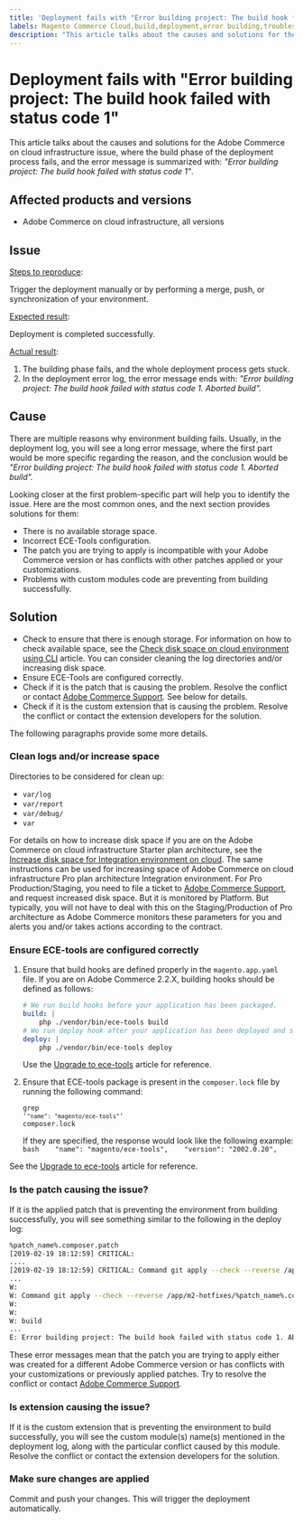 ```yaml
---
title: 'Deployment fails with "Error building project: The build hook failed with status code 1"'
labels: Magento Commerce Cloud,build,deployment,error building,troubleshooting,Adobe Commerce,cloud infrastructure,Pro,Starter
description: "This article talks about the causes and solutions for the Adobe Commerce on cloud infrastructure issue, where the build phase of the deployment process fails, and the error message is summarized with: *\"Error building project: The build hook failed with status code 1\"*."
---
```


# Deployment fails with "Error building project: The build hook failed with status code 1"

This article talks about the causes and solutions for the Adobe Commerce on cloud infrastructure issue, where the build phase of the deployment process fails, and the error message is summarized with: *"Error building project: The build hook failed with status code 1"*.

## Affected products and versions

* Adobe Commerce on cloud infrastructure, all versions

## Issue

<u>Steps to reproduce</u>:

Trigger the deployment manually or by performing a merge, push, or synchronization of your environment.

<u>Expected result</u>:

Deployment is completed successfully.

<u>Actual result</u>:

1. The building phase fails, and the whole deployment process gets stuck.
1. In the deployment error log, the error message ends with: *"Error building project: The build hook failed with status code 1. Aborted build".*

## Cause

There are multiple reasons why environment building fails. Usually, in the deployment log, you will see a long error message, where the first part would be more specific regarding the reason, and the conclusion would be *"Error building project: The build hook failed with status code 1. Aborted build".*

Looking closer at the first problem-specific part will help you to identify the issue. Here are the most common ones, and the next section provides solutions for them:

* There is no available storage space.
* Incorrect ECE-Tools configuration.
* The patch you are trying to apply is incompatible with your Adobe Commerce version or has conflicts with other patches applied or your customizations.
* Problems with custom modules code are preventing from building successfully.

## Solution

* Check to ensure that there is enough storage. For information on how to check available space, see the [Check disk space on cloud environment using CLI](https://support.magento.com/hc/en-us/articles/360005932713) article. You can consider cleaning the log directories and/or increasing disk space.
* Ensure ECE-Tools are configured correctly.
* Check if it is the patch that is causing the problem. Resolve the conflict or contact [Adobe Commerce Support](https://support.magento.com/hc/en-us/articles/360000913794#submit-ticket). See below for details.
* Check if it is the custom extension that is causing the problem. Resolve the conflict or contact the extension developers for the solution.

The following paragraphs provide some more details.

### Clean logs and/or increase space

Directories to be considered for clean up:

* `var/log`
* `var/report`
* `var/debug/`
* `var`

For details on how to increase disk space if you are on the Adobe Commerce on cloud infrastructure Starter plan architecture, see the [Increase disk space for Integration environment on cloud](https://support.magento.com/hc/en-us/articles/360005189554-Increase-disk-space-for-Integration-environment-on-Cloud). The same instructions can be used for increasing space of Adobe Commerce on cloud infrastructure Pro plan architecture Integration environment. For Pro Production/Staging, you need to file a ticket to [Adobe Commerce Support](https://support.magento.com/hc/en-us/articles/360000913794#submit-ticket), and request increased disk space. But it is monitored by Platform. But typically, you will not have to deal with this on the Staging/Production of Pro architecture as Adobe Commerce monitors these parameters for you and alerts you and/or takes actions according to the contract.

### Ensure ECE-tools are configured correctly

1. Ensure that build hooks are defined properly in the `magento.app.yaml` file. If you are on Adobe Commerce 2.2.X, building hooks should be defined as follows:

   ```yaml
   # We run build hooks before your application has been packaged.
   build: |
       php ./vendor/bin/ece-tools build
   # We run deploy hook after your application has been deployed and started.
   deploy: |
       php ./vendor/bin/ece-tools deploy
   ```

   Use the [Upgrade to ece-tools](https://devdocs.magento.com/guides/v2.3/cloud/project/ece-tools-upgrade-project.html) article for reference.
   
1. Ensure that ECE-tools package is present in the `composer.lock` file by running the following command:    <pre><code class="language-bash">grep '<code class="language-yaml">"name": "magento/ece-tools"</code>' composer.lock</code></pre>    If they are specified, the response would look like the following example:    ```bash    "name": "magento/ece-tools",    "version": "2002.0.20",    ```

See the [Upgrade to ece-tools](https://devdocs.magento.com/guides/v2.3/cloud/project/ece-tools-upgrade-project.html) article for reference.

### Is the patch causing the issue?

If it is the applied patch that is preventing the environment from building successfully, you will see something similar to the following in the deploy log:

```bash
%patch_name%.composer.patch
[2019-02-19 18:12:59] CRITICAL:
....
[2019-02-19 18:12:59] CRITICAL: Command git apply --check --reverse /app/m2-hotfixes/%patch_name%.composer.patch returned code 1
...
W:
W: Command git apply --check --reverse /app/m2-hotfixes/%patch_name%.composer.patch returned code 1
W:
W:
W: build
...
E: Error building project: The build hook failed with status code 1. Aborted build.
```

These error messages mean that the patch you are trying to apply either was created for a different Adobe Commerce version or has conflicts with your customizations or previously applied patches. Try to resolve the conflict or contact [Adobe Commerce Support](https://support.magento.com/hc/en-us/articles/360000913794#submit-ticket).

### Is extension causing the issue?

If it is the custom extension that is preventing the environment to build successfully, you will see the custom module(s) name(s) mentioned in the deployment log, along with the particular conflict caused by this module. Resolve the conflict or contact the extension developers for the solution.

### Make sure changes are applied

Commit and push your changes. This will trigger the deployment automatically.